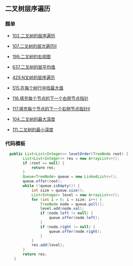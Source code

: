 ## 二叉树层序遍历

### 题单

* [102.二叉树的层序遍历](https://leetcode.cn/problems/binary-tree-level-order-traversal/)

* [107.二叉树的层次遍历II](https://leetcode.cn/problems/binary-tree-level-order-traversal-ii/)

* [199.二叉树的右视图](https://leetcode.cn/problems/binary-tree-right-side-view/)

* [637.二叉树的层平均值](https://leetcode.cn/problems/average-of-levels-in-binary-tree/)

* [429.N叉树的层序遍历](https://leetcode.cn/problems/n-ary-tree-level-order-traversal/)

* [515.在每个树行中找最大值](https://leetcode.cn/problems/find-largest-value-in-each-tree-row/)

* [116.填充每个节点的下一个右侧节点指针](https://leetcode.cn/problems/populating-next-right-pointers-in-each-node/)

* [117.填充每个节点的下一个右侧节点指针II](https://leetcode.cn/problems/populating-next-right-pointers-in-each-node-ii/)

* [104.二叉树的最大深度](https://leetcode.cn/problems/maximum-depth-of-binary-tree/)

* [111.二叉树的最小深度](https://leetcode.cn/problems/minimum-depth-of-binary-tree/)


### 代码模板

  ```java
    public List<List<Integer>> levelOrder(TreeNode root) {
          List<List<Integer>> res = new ArrayList<>();
          if (root == null) {
              return res;
          }
          Queue<TreeNode> queue = new LinkedList<>();
          queue.offer(root);
          while (!queue.isEmpty()) {
              int size = queue.size();
              List<Integer> level = new ArrayList<>();
              for (int i = 0; i < size; i++) {
                  TreeNode node = queue.poll();
                  level.add(node.val);
                  if (node.left != null) {
                      queue.offer(node.left);
                  }
                  if (node.right != null) {
                      queue.offer(node.right);
                  }
              }
              res.add(level);
          }
          return res;
      }
  ```

  